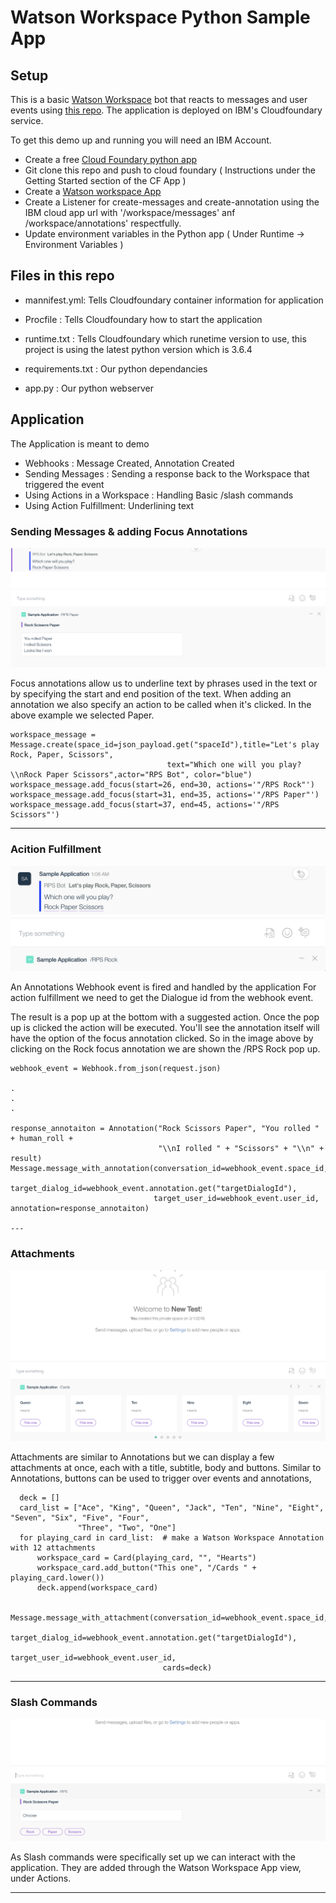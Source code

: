 # Watson Workspace Python Sample App

## Setup
This is a basic [Watson Workspace](https://help.workspace.ibm.com/hc/en-us/articles/230038427-What-is-Watson-Workspace-) bot that reacts to messages and user events using [this repo](https://github.com/cathaldi/watson-workspace-python-sdk).
The application is deployed on IBM's Cloudfoundary service.


To get this demo up and running you will need an IBM Account.
- Create a free [Cloud Foundary python app ](https://cloud.ibm.com/catalog/starters/python)
- Git clone this repo and push to cloud foundary  ( Instructions under the Getting Started section of the CF App )
- Create a [Watson workspace App](https://developer.watsonwork.ibm.com)
- Create a Listener for create-messages and create-annotation using the IBM cloud app url with '/workspace/messages' anf /workspace/annotations' respectfully.
- Update environment variables in the Python app ( Under Runtime -> Environment Variables )


## Files in this repo

- mannifest.yml: Tells Cloudfoundary container information for application

- Procfile : Tells Cloudfoundary how to start the application

- runtime.txt : Tells Cloudfoundary which runetime version to use, this project is using the latest python version which
is 3.6.4

- requirements.txt : Our python dependancies

- app.py : Our python webserver

## Application

The Application is meant to demo
 - Webhooks : Message Created, Annotation Created
 - Sending Messages : Sending a response back to the Workspace that triggered the event
 - Using Actions in a Workspace : Handling Basic /slash commands
 - Using Action Fulfillment: Underlining text 
 
 
 ### Sending Messages & adding Focus Annotations
 ![alt text](images/RPS_focus_annotation_event.png "Image showing a Watson Workspace Message enhanced with Focus Annotations")
 
 Focus annotations allow us to underline text by phrases used in the text or by specifying the start and end position
 of the text. When adding an annotation we also specify an action to be called when it's clicked. In the above example we selected Paper.
 
    workspace_message = Message.create(space_id=json_payload.get("spaceId"),title="Let's play Rock, Paper, Scissors",
                                       text="Which one will you play? \\nRock Paper Scissors",actor="RPS Bot", color="blue")
    workspace_message.add_focus(start=26, end=30, actions='"/RPS Rock"')
    workspace_message.add_focus(start=31, end=35, actions='"/RPS Paper"')
    workspace_message.add_focus(start=37, end=45, actions='"/RPS Scissors"')

 ---
                                     
 ### Acition Fulfillment
 ![alt text](images/RPS_action_fulfillment.png "Image showing Watson Workspace Action Fulfillment")
 
 An Annotations Webhook event is fired and handled by the application
 For action fulfillment we need to get the Dialogue id from the webhook event.
 
 The result is a pop up at the bottom with a suggested action. Once the pop up is clicked the action will be executed.
 You'll see the annotation itself will have the option of the focus annotation clicked. So in the image above by clicking on the Rock 
 focus annotation we are shown the /RPS Rock pop up.
 
    webhook_event = Webhook.from_json(request.json)
    
    .
    .
    .

    response_annotaiton = Annotation("Rock Scissors Paper", "You rolled " + human_roll +
                                     "\\nI rolled " + "Scissors" + "\\n" + result)
    Message.message_with_annotation(conversation_id=webhook_event.space_id,
                                    target_dialog_id=webhook_event.annotation.get("targetDialogId"),
                                    target_user_id=webhook_event.user_id, annotation=response_annotaiton)

    ---
 
 ### Attachments
  ![alt text](images/cards.png "Image showing Watson Workspace Cards")
  
  Attachments are similar to Annotations but we can display a few attachments at once, each with a title, subtitle,
  body and buttons.
  Similar to Annotations, buttons can be used to trigger over events and annotations,
  
      deck = []
      card_list = ["Ace", "King", "Queen", "Jack", "Ten", "Nine", "Eight", "Seven", "Six", "Five", "Four",
                   "Three", "Two", "One"]
      for playing_card in card_list:  # make a Watson Workspace Annotation with 12 attachments
          workspace_card = Card(playing_card, "", "Hearts")
          workspace_card.add_button("This one", "/Cards " + playing_card.lower())
          deck.append(workspace_card)
 
      Message.message_with_attachment(conversation_id=webhook_event.space_id,
                                      target_dialog_id=webhook_event.annotation.get("targetDialogId"),
                                      target_user_id=webhook_event.user_id,
                                      cards=deck)
 ---
 
 ### Slash Commands
 ![alt text](images/RPS_slash_command.png "An Image showing the result of a Watson Workspace /RPS command")
 
 As Slash commands were specifically set up we can interact with the application.
 They are added through the Watson Workspace App view, under Actions.
 
 ---